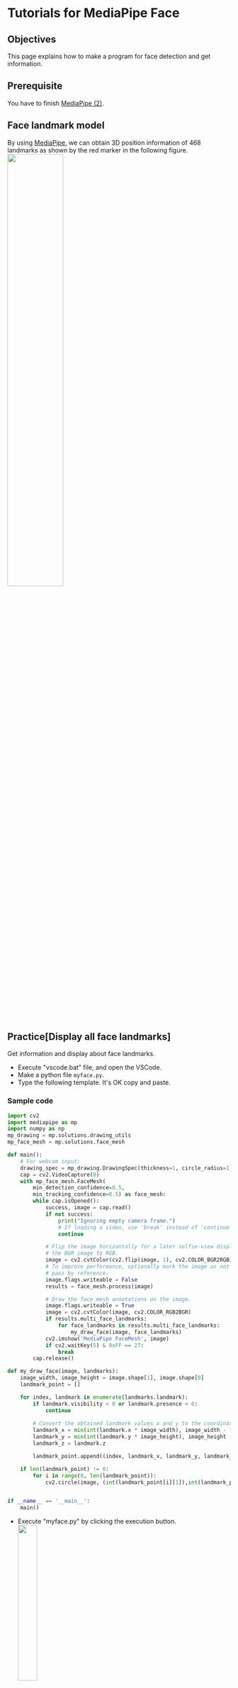 # Tutorials for MediaPipe Face

## Objectives
This page explains how to make a program for face detection and get information.

## Prerequisite
You have to finish [MediaPipe (2)](../mediapipe/pose.md).

## Face landmark model
By using [MediaPipe](https://google.github.io/mediapipe/), we can obtain 3D position information of 468 landmarks as shown by the red marker in the following figure.<br>
<image src="../image/face_landmark1.png" width="50%" height="50%"><br>

## Practice[Display all face landmarks]
  Get information and display about face landmarks.
  - Execute "vscode.bat" file, and open the VSCode.
  - Make a python file `myface.py`. 
  - Type the following template. It's OK copy and paste.

### Sample code
```python
import cv2
import mediapipe as mp
import numpy as np
mp_drawing = mp.solutions.drawing_utils
mp_face_mesh = mp.solutions.face_mesh

def main():
    # For webcam input:
    drawing_spec = mp_drawing.DrawingSpec(thickness=1, circle_radius=1)
    cap = cv2.VideoCapture(0)
    with mp_face_mesh.FaceMesh(
        min_detection_confidence=0.5,
        min_tracking_confidence=0.5) as face_mesh:
        while cap.isOpened():
            success, image = cap.read()
            if not success:
                print("Ignoring empty camera frame.")
                # If loading a video, use 'break' instead of 'continue'.
                continue

            # Flip the image horizontally for a later selfie-view display, and convert
            # the BGR image to RGB.
            image = cv2.cvtColor(cv2.flip(image, 1), cv2.COLOR_BGR2RGB)
            # To improve performance, optionally mark the image as not writeable to
            # pass by reference.
            image.flags.writeable = False
            results = face_mesh.process(image)

            # Draw the face mesh annotations on the image.
            image.flags.writeable = True
            image = cv2.cvtColor(image, cv2.COLOR_RGB2BGR)
            if results.multi_face_landmarks:
                for face_landmarks in results.multi_face_landmarks:
                    my_draw_face(image, face_landmarks)
            cv2.imshow('MediaPipe FaceMesh', image)
            if cv2.waitKey(5) & 0xFF == 27:
                break
        cap.release()

def my_draw_face(image, landmarks):
    image_width, image_height = image.shape[1], image.shape[0]
    landmark_point = []

    for index, landmark in enumerate(landmarks.landmark):
        if landmark.visibility < 0 or landmark.presence < 0:
            continue
        
        # Convert the obtained landmark values x and y to the coordinates on the image
        landmark_x = min(int(landmark.x * image_width), image_width - 1)
        landmark_y = min(int(landmark.y * image_height), image_height - 1)
        landmark_z = landmark.z

        landmark_point.append((index, landmark_x, landmark_y, landmark_z))

    if len(landmark_point) != 0:
        for i in range(0, len(landmark_point)):
            cv2.circle(image, (int(landmark_point[i][1]),int(landmark_point[i][2])), 1, (0, 255, 0), 1)


if __name__ == '__main__':
    main()
```
  - Execute "myface.py" by clicking the execution button.<br>
  <image src="../image/face.png" width="30%" height="30%"><br>
  - If you want to stop this program, press "Esc" key while the preview window is active.

## Exercise[Face1]
 - Calculate the center of gravity of all face landmarks, and draw green circle.<br>
    <image src="../image/q1_face.png" width="30%" height="30%"><br>

### ![#f03c15](https://via.placeholder.com/15/f03c15/000000?text=+)Checkpoint
It's OK, you can finish the Exercise[Face1].

## Exercise[Face2]
 - Display "left" or "right" according to the orientation of the face.<br>
    <image src="../image/q2_face.png" width="30%" height="30%"><br>

### ![#f03c15](https://via.placeholder.com/15/f03c15/000000?text=+)Checkpoint
It's OK, you can finish the Exercise[Face2].
      
## Exercise[Face3]
 - aaa.

### ![#f03c15](https://via.placeholder.com/15/f03c15/000000?text=+)Checkpoint
It's OK, you can finish the Exercise[Face3].
      
## Challenge[Face1]
 - Display "smile" when laughing. 
 - The position of facial parts is the basic information for classifying facial expressions.
 - Think so that you can judge correctly even if you tilt your face.

途中

